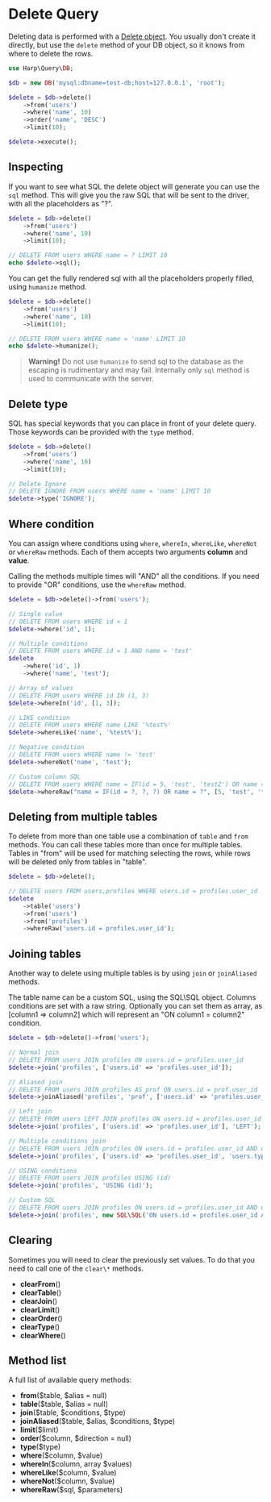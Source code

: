 # Delete Query

Deleting data is performed with a [Delete object](/src/Delete.php). You usually don't create it directly, but use the ``delete`` method of your DB object, so it knows from where to delete the rows.

```php
use Harp\Query\DB;

$db = new DB('mysql:dbname=test-db;host=127.0.0.1', 'root');

$delete = $db->delete()
    ->from('users')
    ->where('name', 10)
    ->order('name', 'DESC')
    ->limit(10);

$delete->execute();
```

## Inspecting

If you want to see what SQL the delete object will generate you can use the ``sql`` method. This will give you the raw SQL that will be sent to the driver, with all the placeholders as "?".

```php
$delete = $db->delete()
    ->from('users')
    ->where('name', 10)
    ->limit(10);

// DELETE FROM users WHERE name = ? LIMIT 10
echo $delete->sql();
```

You can get the fully rendered sql with all the placeholders properly filled, using ``humanize`` method.

```php
$delete = $db->delete()
    ->from('users')
    ->where('name', 10)
    ->limit(10);

// DELETE FROM users WHERE name = 'name' LIMIT 10
echo $delete->humanize();
```

> __Warning!__ Do not use ``humanize`` to send sql to the database as the escaping is rudimentary and may fail. Internally only ``sql`` method is used to communicate with the server.

## Delete type

SQL has special keywords that you can place in front of your delete query. Those keywords can be provided with the ``type`` method.

```php
$delete = $db->delete()
    ->from('users')
    ->where('name', 10)
    ->limit(10);

// Delete Ignore
// DELETE IGNORE FROM users WHERE name = 'name' LIMIT 10
$delete->type('IGNORE');
```


## Where condition

You can assign where conditions using ``where``, ``whereIn``, ``whereLike``, ``whereNot`` or ``whereRaw`` methods. Each of them accepts two arguments __column__ and __value__.

Calling the methods multiple times will "AND" all the conditions. If you need to provide "OR" conditions, use the ``whereRaw`` method.

```php
$delete = $db->delete()->from('users');

// Single value
// DELETE FROM users WHERE id = 1
$delete->where('id', 1);

// Multiple conditions
// DELETE FROM users WHERE id = 1 AND name = 'test'
$delete
    ->where('id', 1)
    ->where('name', 'test');

// Array of values
// DELETE FROM users WHERE id IN (1, 3)
$delete->whereIn('id', [1, 3]);

// LIKE condition
// DELETE FROM users WHERE name LIKE '%test%'
$delete->whereLike('name', '%test%');

// Negative condition
// DELETE FROM users WHERE name != 'test'
$delete->whereNot('name', 'test');

// Custom column SQL
// DELETE FROM users WHERE name = IF(id = 5, 'test', 'test2') OR name = 'test3'
$delete->whereRaw("name = IF(id = ?, ?, ?) OR name = ?", [5, 'test', 'test2', 'test3']);
```

## Deleting from multiple tables

To delete from more than one table use a combination of ``table`` and ``from`` methods. You can call these tables more than once for multiple tables. Tables in "from" will be used for matching selecting the rows, while rows will be deleted only from tables in "table".

```php
$delete = $db->delete();

// DELETE users FROM users,profiles WHERE users.id = profiles.user_id
$delete
    ->table('users')
    ->from('users')
    ->from('profiles')
    ->whereRaw('users.id = profiles.user_id');
```

## Joining tables

Another way to delete using multiple tables is by using ``join`` or ``joinAliased`` methods.

The table name can be a custom SQL, using the SQL\SQL object. Columns conditions are set with a raw string. Optionally you can set them as array, as [column1 => column2] which will represent an "ON column1 = column2" condition.

```php
$delete = $db->delete()->from('users');

// Normal join
// DELETE FROM users JOIN profiles ON users.id = profiles.user_id
$delete->join('profiles', ['users.id' => 'profiles.user_id']);

// Aliased join
// DELETE FROM users JOIN profiles AS prof ON users.id = prof.user_id
$delete->joinAliased('profiles', 'prof', ['users.id' => 'profiles.user_id']);

// Left join
// DELETE FROM users LEFT JOIN profiles ON users.id = profiles.user_id
$delete->join('profiles', ['users.id' => 'profiles.user_id'], 'LEFT');

// Multiple conditions join
// DELETE FROM users JOIN profiles ON users.id = profiles.user_id AND users.type = profiles.type
$delete->join('profiles', ['users.id' => 'profiles.user_id', 'users.type' => 'profiles.type']);

// USING conditions
// DELETE FROM users JOIN profiles USING (id)
$delete->join('profiles', 'USING (id)');

// Custom SQL
// DELETE FROM users JOIN profiles ON users.id = profiles.user_id AND users.type = 'profile'
$delete->join('profiles', new SQL\SQL('ON users.id = profiles.user_id AND users.type = ?', ['profile']);
```

## Clearing

Sometimes you will need to clear the previously set values. To do that you need to call one of the ``clear\*`` methods.

- __clearFrom__()
- __clearTable__()
- __clearJoin__()
- __clearLimit__()
- __clearOrder__()
- __clearType__()
- __clearWhere__()

## Method list

A full list of available query methods:

- __from__($table, $alias = null)
- __table__($table, $alias = null)
- __join__($table, $conditions, $type)
- __joinAliased__($table, $alias, $conditions, $type)
- __limit__($limit)
- __order__($column, $direction = null)
- __type__($type)
- __where__($column, $value)
- __whereIn__($column, array $values)
- __whereLike__($column, $value)
- __whereNot__($column, $value)
- __whereRaw__($sql, $parameters)
